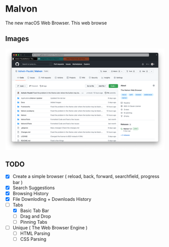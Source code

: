 #  Malvon

The new macOS Web Browser. This web browse

## Images

![Image1](Docs/Resources/Image1.png?)

## TODO 
- [x] Create a simple browser ( reload, back, forward, searchfield, progress bar )
- [x] Search Suggestions
- [x] Browsing History
- [x] File Downloding + Downloads History
- [ ] Tabs
    - [x] Basic Tab Bar
    - [ ] Drag and Drop
    - [ ] Pinning Tabs
- [ ] Unique ( The Web Browser Engine )
    - [ ] HTML Parsing
    - [ ] CSS Parsing
